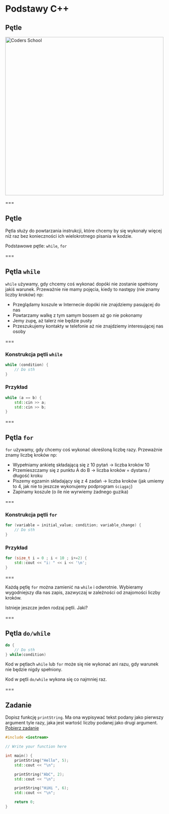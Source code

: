 <!-- .slide: data-background="#111111" -->

# Podstawy C++

## Pętle

<a href="https://coders.school">
    <img width="500" data-src="../img/coders_school_logo.png" alt="Coders School" class="plain">
</a>

===

## Pętle

Pętla służy do powtarzania instrukcji, które chcemy by się wykonały więcej niż raz bez konieczności ich wielokrotnego pisania w kodzie.

Podstawowe pętle: `while`, `for`

===

## Pętla `while`

`while` używamy, gdy chcemy coś wykonać dopóki nie zostanie spełniony jakiś warunek. Przeważnie nie mamy pojęcia, kiedy to następy (nie znamy liczby kroków) np:

* Przeglądamy koszule w Internecie dopóki nie znajdziemy pasującej do nas
* Powtarzamy walkę z tym samym bossem aż go nie pokonamy
* Jemy zupę, aż talerz nie będzie pusty
* Przeszukujemy kontakty w telefonie aż nie znajdziemy interesującej nas osoby

===

### Konstrukcja pętli `while`

```cpp
while (condition) {
    // Do sth
}
```

### Przykład

```cpp
while (a == b) {
    std::cin >> a;
    std::cin >> b;
}
```

===

## Pętla `for`

`for` używamy, gdy chcemy coś wykonać określoną liczbę razy. Przeważnie znamy liczbę kroków np:

* Wypełniamy ankietę składającą się z 10 pytań -> liczba kroków 10
* Przemieszczamy się z punktu A do B -> liczba kroków = dystans / długość kroku
* Piszemy egzamin składający się z 4 zadań -> liczba kroków (jak umiemy to 4, jak nie to jeszcze wykonujemy podprogram `ściągaj`)
* Zapinamy koszule (o ile nie wyrwiemy żadnego guzika)

===

### Konstrukcja pętli `for`

```cpp
for (variable = initial_value; condition; variable_change) {
    // Do sth
}
```

### Przykład

```cpp
for (size_t i = 0 ; i < 10 ; i+=2) {
    std::cout << "i: " << i << '\n';
}
```

===

Każdą pętlę `for` można zamienić na `while` i odwrotnie. Wybieramy wygodniejszy dla nas zapis, zazwyczaj w zależności od znajomości liczby kroków.

Istnieje jeszcze jeden rodzaj pętli. Jaki?

===

## Pętla `do/while`

```cpp
do {
    // Do sth
} while(condition)
```

Kod w pętlach `while` lub `for` może się nie wykonać ani razu, gdy warunek nie będzie nigdy spełniony.

Kod w pętli `do/while` wykona się co najmniej raz.

===

## Zadanie

Dopisz funkcję `printString`. Ma ona wypisywać tekst podany jako pierwszy argument tyle razy, jaka jest wartość liczby podanej jako drugi argument. [Pobierz zadanie](task3.cpp)

```cpp
#include <iostream>

// Write your function here

int main() {
    printString("Hello", 5);
    std::cout << "\n";

    printString("AbC", 2);
    std::cout << "\n";

    printString("HiHi ", 6);
    std::cout << "\n";

    return 0;
}
```
